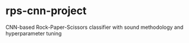 # rps-cnn-project
CNN-based Rock-Paper-Scissors classifier with sound methodology and hyperparameter tuning
